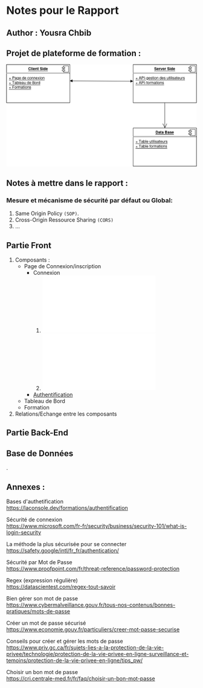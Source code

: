 # Notes pour le Rapport
## Author : Yousra Chbib
## Projet de plateforme de formation :
![Architecture](src/architecture.drawio.png)

## Notes à mettre dans le rapport : 
### Mesure et mécanisme de sécurité par défaut ou Global: 
1. Same Origin Policy `(SOP)`.
2. Cross-Origin Ressource Sharing `(CORS)`
3. ...

## Partie Front
1. Composants :
    - Page de Connexion/inscription
        - Connexion
            1. ![Sécurisation du nom d’utilisateur ](src/username.md)
            2. ![Politique de mots de passe sécurisés](src/password.md)
        - [Authentification](authentification)
    - Tableau de Bord
    - Formation
2. Relations/Echange entre les composants
## Partie Back-End
## Base de Données
























.
## Annexes : 
Bases d'authetification  
https://laconsole.dev/formations/authentification

Sécurité de connexion   
https://www.microsoft.com/fr-fr/security/business/security-101/what-is-login-security

La méthode la plus sécurisée pour se connecter  
https://safety.google/intl/fr_fr/authentication/

Sécurité par Mot de Passe  
https://www.proofpoint.com/fr/threat-reference/password-protection

Regex (expression régulière)  
https://datascientest.com/regex-tout-savoir

Bien gérer son mot de passe   
https://www.cybermalveillance.gouv.fr/tous-nos-contenus/bonnes-pratiques/mots-de-passe

Créer un mot de passe sécurisé  
https://www.economie.gouv.fr/particuliers/creer-mot-passe-securise

Conseils pour créer et gérer les mots de passe  
https://www.priv.gc.ca/fr/sujets-lies-a-la-protection-de-la-vie-privee/technologie/protection-de-la-vie-privee-en-ligne-surveillance-et-temoins/protection-de-la-vie-privee-en-ligne/tips_pw/

Choisir un bon mot de passe  
https://cri.centrale-med.fr/fr/faq/choisir-un-bon-mot-passe